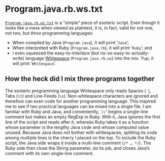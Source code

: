 # Program.java.rb.ws.txt
[`Program.java.rb.ws.txt`](Program.java.rb.ws.txt) is a “simple” piece of esoteric script. Even though it looks like a mess when viewed as plaintext, it is, in fact, valid for not one, not two, but *three* programming languages:
* When compiled by Java (`Program.java`), it will print ‘`Java`’;
* When interpreted with Ruby (`Program.java.rb`), it will print ‘`Ruby`’; and
* I even squeezed the easy-to-interlace (but no-so-easy-to-actually-write) language [Whitespace](https://en.wikipedia.org/wiki/Whitespace_(programming_language)) (`Program.java.rb.ws`) into the mix. Yup, it will print ‘`Whitespace`’.
## How the heck did I mix three programs together
The esoteric programming language Whitespace only reads Spaces (` `), Tabs (`\t`) and Line-Feeds (`\n`). Non-whitespace characters are ignored and therefore can even code for another programming language. This inspired me to see if two practical languages can be mixed into a single file.
I am familiar with Ruby and Java, and conveniently, ‘`//`’ begins a single-line comment but makes an empty RegExp in Ruby. With it, Java ignores the first line of the script and reads after it, whereäs Ruby takes it as a function whose parameter is the lengthy Java code and whose computed value unused. Because Java does not bother with whitespaces, splitting its code among multiple lines is the cherry I placed on the top.
To include the Ruby script, the Java side wraps it inside a multi-line comment (`/* … */`). The Ruby side then close the String parameter, do its job, and closes Java’s comment with its own single-line comment.